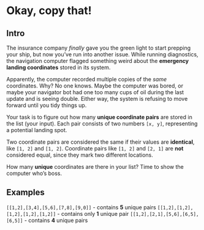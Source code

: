# Okay, copy that!

## Intro

The insurance company _finally_ gave you the green light to start prepping your ship, but now you’ve run into another issue. While running diagnostics, the navigation computer flagged something weird about the **emergency landing coordinates** stored in its system.

Apparently, the computer recorded multiple copies of the _same_ coordinates. Why? No one knows. Maybe the computer was bored, or maybe your navigator bot had one too many cups of oil during the last update and is seeing double. Either way, the system is refusing to move forward until you tidy things up.

Your task is to figure out how many **unique coordinate pairs** are stored in the list (your input). Each pair consists of two numbers `[x, y]`, representing a potential landing spot.

Two coordinate pairs are considered the same if their values are **identical**, like `[1, 2]` and `[1, 2]`.  Coordinate pairs like `[1, 2]` and `[2, 1]` are **not** considered equal, since they mark two different locations.

How many **unique** coordinates are there in your list? Time to show the computer who’s boss.

## Examples

`[[1,2],[3,4],[5,6],[7,8],[9,0]]` - contains **5** unique pairs
`[[1,2],[1,2],[1,2],[1,2],[1,2]]` - contains only **1** unique pair
`[[1,2],[2,1],[5,6],[6,5],[6,5]]` - contains **4** unique pairs
